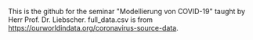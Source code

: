 This is the github for the seminar "Modellierung von COVID-19" taught by Herr Prof. Dr. Liebscher.
full_data.csv is from https://ourworldindata.org/coronavirus-source-data.
